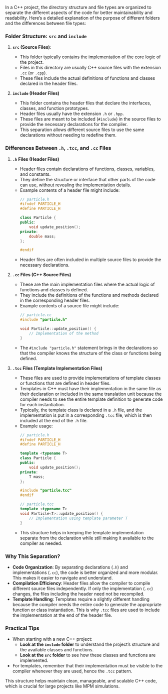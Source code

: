 In a C++ project, the directory structure and file types are organized to separate the different aspects of the code for better maintainability and readability. Here’s a detailed explanation of the purpose of different folders and the differences between file types:

### Folder Structure: `src` and `include`
1. **`src` (Source Files)**:
   - This folder typically contains the implementation of the core logic of the project.
   - Files in this directory are usually C++ source files with the extension `.cc` (or `.cpp`).
   - These files include the actual definitions of functions and classes declared in the header files.

2. **`include` (Header Files)**
   - This folder contains the header files that declare the interfaces, classes, and function prototypes.
   - Header files usually have the extension `.h` or `.hpp`.
   - These files are meant to be included (`#include`) in the source files to provide the necessary declarations for the compiler.
   - This separation allows different source files to use the same declarations without needing to redefine them.

### Differences Between `.h`, `.tcc`, and `.cc` Files

1. **`.h` Files (Header Files)**
   - Header files contain declarations of functions, classes, variables, and constants.
   - They define the structure or interface that other parts of the code can use, without revealing the implementation details.
   - Example contents of a header file might include:
     ```cpp
     // particle.h
     #ifndef PARTICLE_H
     #define PARTICLE_H

     class Particle {
     public:
         void update_position();
     private:
         double mass;
     };

     #endif
     ```
   - Header files are often included in multiple source files to provide the necessary declarations.

2. **`.cc` Files (C++ Source Files)**
   - These are the main implementation files where the actual logic of functions and classes is defined.
   - They include the definitions of the functions and methods declared in the corresponding header files.
   - Example contents of a source file might include:
     ```cpp
     // particle.cc
     #include "particle.h"

     void Particle::update_position() {
         // Implementation of the method
     }
     ```
   - The `#include "particle.h"` statement brings in the declarations so that the compiler knows the structure of the class or functions being defined.

3. **`.tcc` Files (Template Implementation Files)**
   - These files are used to provide implementations of template classes or functions that are defined in header files.
   - Templates in C++ must have their implementation in the same file as their declaration or included in the same translation unit because the compiler needs to see the entire template definition to generate code for each instantiation.
   - Typically, the template class is declared in a `.h` file, and the implementation is put in a corresponding `.tcc` file, which is then included at the end of the `.h` file.
   - Example usage:
     ```cpp
     // particle.h
     #ifndef PARTICLE_H
     #define PARTICLE_H

     template <typename T>
     class Particle {
     public:
         void update_position();
     private:
         T mass;
     };

     #include "particle.tcc"
     #endif

     // particle.tcc
     template <typename T>
     void Particle<T>::update_position() {
         // Implementation using template parameter T
     }
     ```
   - This structure helps in keeping the template implementation separate from the declaration while still making it available to the compiler as needed.

### Why This Separation?
- **Code Organization**: By separating declarations (`.h`) and implementations (`.cc`), the code is better organized and more modular. This makes it easier to navigate and understand.
- **Compilation Efficiency**: Header files allow the compiler to compile different source files independently. If only the implementation (`.cc`) changes, the files including the header need not be recompiled.
- **Template Handling**: Templates require a slightly different handling because the compiler needs the entire code to generate the appropriate function or class instantiation. This is why `.tcc` files are used to include the implementation at the end of the header file.

### Practical Tips
- When starting with a new C++ project:
  - **Look at the `include` folder** to understand the project’s structure and the available classes and functions.
  - **Look at the `src` folder** to see how these classes and functions are implemented.
- For templates, remember that their implementation must be visible to the compiler whenever they are used, hence the `.tcc` pattern.

This structure helps maintain clean, manageable, and scalable C++ code, which is crucial for large projects like MPM simulations.